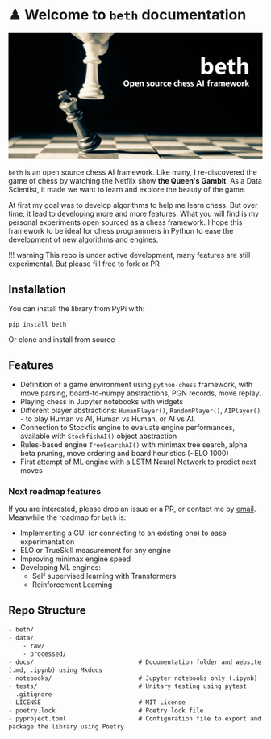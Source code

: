 # ♟ Welcome to ``beth`` documentation

![](assets/beth_home.png)

``beth`` is an open source chess AI framework. Like many, I re-discovered the game of chess by watching the Netflix show **the Queen's Gambit**. As a Data Scientist, it made we want to learn and explore the beauty of the game. 

At first my goal was to develop algorithms to help me learn chess. But over time, it lead to developing more and more features. What you will find is my personal experiments open sourced as a chess framework. I hope this framework to be ideal for chess programmers in Python to ease the development of new algorithms and engines.

!!! warning
    This repo is under active development, many features are still experimental.
    But please fill free to fork or PR

## Installation
You can install the library from PyPi with: 
```
pip install beth
```
Or clone and install from source

## Features
- Definition of a game environment using ``python-chess`` framework, with move parsing, board-to-numpy abstractions, PGN records, move replay. 
- Playing chess in Jupyter notebooks with widgets 
- Different player abstractions: ``HumanPlayer()``, ``RandomPlayer()``, ``AIPlayer()`` - to play Human vs AI, Human vs Human, or AI vs AI. 
- Connection to Stockfis engine to evaluate engine performances, available with ``StockfishAI()`` object abstraction
- Rules-based engine ``TreeSearchAI()`` with minimax tree search, alpha beta pruning, move ordering and board heuristics (~ELO 1000)
- First attempt of ML engine with a LSTM Neural Network to predict next moves

### Next roadmap features
If you are interested, please drop an issue or a PR, or contact me by [email](mailto:theo.alves.da.costa@gmail.com). Meanwhile the roadmap for ``beth`` is:

- Implementing a GUI (or connecting to an existing one) to ease experimentation
- ELO or TrueSkill measurement for any engine
- Improving minimax engine speed
- Developing ML engines:
  - Self supervised learning with Transformers
  - Reinforcement Learning


## Repo Structure
```
- beth/
- data/
    - raw/
    - processed/
- docs/                             # Documentation folder and website (.md, .ipynb) using Mkdocs
- notebooks/                        # Jupyter notebooks only (.ipynb)
- tests/                            # Unitary testing using pytest
- .gitignore
- LICENSE                           # MIT License
- poetry.lock                       # Poetry lock file
- pyproject.toml                    # Configuration file to export and package the library using Poetry
```